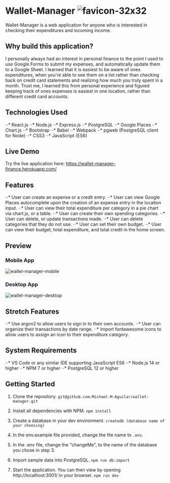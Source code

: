 # Wallet-Manager ![favicon-32x32](https://user-images.githubusercontent.com/82178046/133870742-5dad18eb-b0f8-4c56-80c5-73cb0633f3d7.png)
Wallet-Manager is a web application for anyone who is interested in checking their expenditures and incoming income. 

## Why build this application?
I personally always had an interest in personal finance to the point I used to use Google Forms to submit my expenses, and automatically update them to a Google Sheet. I learned that it is easiest to be aware of ones expenditures, when you're able to see them on a list rather than checking back on credit card statements and realizing how much you truly spent in a month. Trust me, I learned this from personal experience and figured keeping track of ones expenses is easiest in one location, rather than different credit card accounts. 

## Technologies Used
⋅⋅* React.js
⋅⋅* Node.js
⋅⋅* Express.js
⋅⋅* PostgreSQL
⋅⋅* Google Places
⋅⋅* Chart.js
⋅⋅* Bootstrap
⋅⋅* Babel
⋅⋅* Webpack
⋅⋅* pgweb (PostgreSQL client for Node)
⋅⋅* CSS3
⋅⋅* JavaScript (ES6)

## Live Demo 
Try the live application here: https://wallet-manager-finance.herokuapp.com/

## Features
⋅⋅* User can create an expense or a credit entry.
⋅⋅* User can view Google Places autocomplete upon the creation of an expense entry in the location input.
⋅⋅* User can view their total expenditure per category in a pie chart via chart.js, or a table.
⋅⋅* User can create their own spending categories.
⋅⋅* User can delete, or update transactions made.
⋅⋅* User can delete categories that they do not use. 
⋅⋅* User can set their own budget.
⋅⋅* User can view their budget, total expenditure, and total credit in the home screen.

## Preview
### Mobile App
![wallet-manager-mobile](https://user-images.githubusercontent.com/82178046/133870667-fa2fe466-d4a7-4a33-8956-2d80e299d843.gif)

### Desktop App
![wallet-manager-desktop](https://user-images.githubusercontent.com/82178046/133870670-5b3cdfd8-a971-417b-81ac-66df27e6af43.gif)


## Stretch Features
⋅⋅* Use argon2 to allow users to sign in to their own accounts.
⋅⋅* User can organize their transactions by date range.
⋅⋅* Import fontawesome icons to allow users to assign an icon to their expenditure category. 

## System Requirements 
⋅⋅* VS Code or any similar IDE supporting JavaScript ES6
⋅⋅* Node.js 14 or higher
⋅⋅* NPM 7 or higher
⋅⋅* PostgreSQL 12 or higher

## Getting Started
1. Clone the repository.
```git@github.com:Michael-M-Aguilar/wallet-manager.git```

2. Install all dependencies with NPM.
```npm install```

3. Create a database in your dev environment.
```createdb (database name of your choosing)```

4. In the env.example file provided, change the file name to `.env`. 
 
5. In the .env file, change the "changeMe", to the name of the database you chose in step 3. 

6. Import sample data into PostgreSQL.
```npm run db:import```

7. Start the application. You can then view by opening http://localhost:3001/ in your browser.
```npm run dev```
